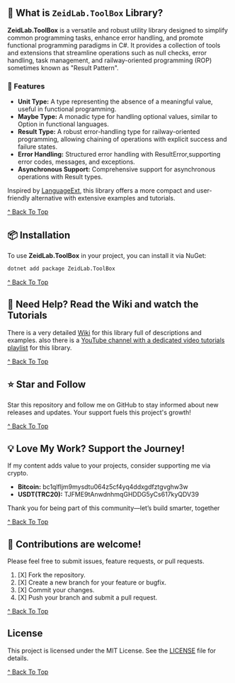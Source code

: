﻿## 🤔 What is `ZeidLab.ToolBox` Library?

**ZeidLab.ToolBox** is a versatile and robust utility library designed to simplify common programming tasks, enhance error handling, and promote functional programming paradigms in C#. It provides a collection of tools and extensions that streamline operations such as null checks, error handling, task management, and railway-oriented programming (ROP) sometimes known as "Result Pattern".

### 🎁 Features

* **Unit Type:** A type representing the absence of a meaningful value, useful in functional programming.
* **Maybe Type:** A monadic type for handling optional values, similar to Option in functional languages.
* **Result Type:** A robust error-handling type for railway-oriented programming, allowing chaining of operations with explicit success and failure states.
* **Error Handling:** Structured error handling with ResultError,supporting error codes, messages, and exceptions.
* **Asynchronous Support:** Comprehensive support for asynchronous operations with Result types.

Inspired by [LanguageExt](https://github.com/louthy/language-ext), this library offers a more compact and user-friendly alternative with extensive examples and tutorials.

[^ Back To Top](#-what-is-zeidlabtoolbox-library)

## 📦 Installation

To use **ZeidLab.ToolBox** in your project, you can install it via NuGet:

```bash
dotnet add package ZeidLab.ToolBox
```

[^ Back To Top](#-what-is-zeidlabtoolbox-library)

## 📖 Need Help? Read the Wiki and watch the Tutorials

There is a very detailed [Wiki](https://github.com/ZeidLab/ToolBox/wiki) for this library full of descriptions and examples. also there is a [YouTube channel with a dedicated video tutorials playlist](https://youtube.com/@zeidlabco?si=xAsUEwBoDNrJdmdK) for this library.

[^ Back To Top](#-what-is-zeidlabtoolbox-library)

## ⭐️ Star and Follow

Star this repository and follow me on GitHub to stay informed about new releases and updates. Your support fuels this project's growth!

[^ Back To Top](#-what-is-zeidlabtoolbox-library)

## 💡 Love My Work? Support the Journey!

If my content adds value to your projects, consider supporting me via crypto.

- **Bitcoin:** bc1qlfljm9mysdtu064z5cf4yq4ddxgdfztgvghw3w
- **USDT(TRC20):** TJFME9tAnwdnhmqGHDDG5yCs617kyQDV39

Thank you for being part of this community—let’s build smarter, together

[^ Back To Top](#-what-is-zeidlabtoolbox-library)

## 🤝 Contributions are welcome!

Please feel free to submit issues, feature requests, or pull requests.

1. [X]  Fork the repository.
2. [X]  Create a new branch for your feature or bugfix.
3. [X]  Commit your changes.
4. [X]  Push your branch and submit a pull request.

[^ Back To Top](#-what-is-zeidlabtoolbox-library)

## License

This project is licensed under the MIT License. See the [LICENSE](./LICENSE.txt) file for details.

[^ Back To Top](#-what-is-zeidlabtoolbox-library)

